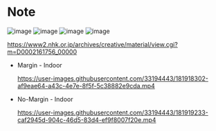 # Note
![image](https://user-images.githubusercontent.com/33194443/181717980-ea085bf9-e6a6-4582-80ee-d72344bb2fd5.png)
![image](https://user-images.githubusercontent.com/33194443/181718088-99479a90-2491-4699-a012-7092490fdb07.png)
![image](https://user-images.githubusercontent.com/33194443/182015789-47684f48-b891-468f-9537-7d8099c67479.png)
![image](https://user-images.githubusercontent.com/33194443/181718190-ac0c1419-70f9-472a-8b7a-434f202dd5a8.png)

https://www2.nhk.or.jp/archives/creative/material/view.cgi?m=D0002161756_00000

- Margin - Indoor

  https://user-images.githubusercontent.com/33194443/181918302-af9eae64-a43c-4e7e-8f5f-5c38882e9cda.mp4


- No-Margin - Indoor

  https://user-images.githubusercontent.com/33194443/181919233-caf2945d-904c-46d5-83d4-ef9f8007f20e.mp4

